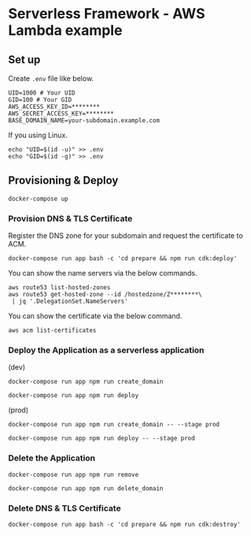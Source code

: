 # Serverless Framework - AWS Lambda example

## Set up

Create `.env` file like below.

```
UID=1000 # Your UID
GID=100 # Your GID
AWS_ACCESS_KEY_ID=********
AWS_SECRET_ACCESS_KEY=********
BASE_DOMAIN_NAME=your-subdomain.example.com
```

If you using Linux.

```shellsession
echo "UID=$(id -u)" >> .env
echo "GID=$(id -g)" >> .env
```

## Provisioning & Deploy

```shellsession
docker-compose up
```

### Provision DNS & TLS Certificate

Register the DNS zone for your subdomain and request the certificate to ACM.

```shellsession
docker-compose run app bash -c 'cd prepare && npm run cdk:deploy'
```

You can show the name servers via the below commands.

```shellsession
aws route53 list-hosted-zones
aws route53 get-hosted-zone --id /hostedzone/Z********\
 | jq '.DelegationSet.NameServers'
```

You can show the certificate via the below command.

```shellsession
aws acm list-certificates
```

### Deploy the Application as a serverless application

(dev)

```shellsession
docker-compose run app npm run create_domain
```

```shellsession
docker-compose run app npm run deploy
```

(prod)

```shellsession
docker-compose run app npm run create_domain -- --stage prod
```

```shellsession
docker-compose run app npm run deploy -- --stage prod
```

### Delete the Application

```shellsession
docker-compose run app npm run remove
```

```shellsession
docker-compose run app npm run delete_domain
```

### Delete DNS & TLS Certificate

```shellsession
docker-compose run app bash -c 'cd prepare && npm run cdk:destroy'
```
